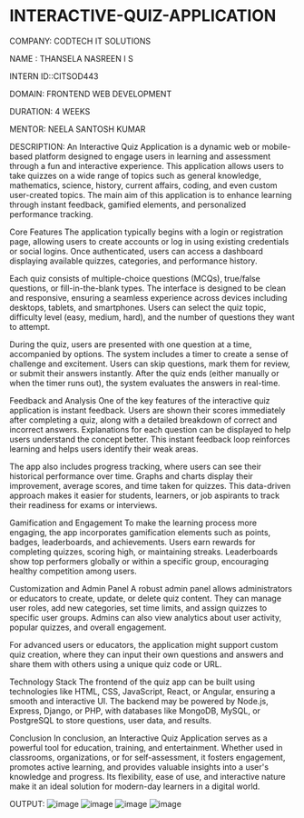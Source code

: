 # INTERACTIVE-QUIZ-APPLICATION
COMPANY: CODTECH IT SOLUTIONS

NAME : THANSELA NASREEN I S

INTERN ID::CITSOD443

DOMAIN: FRONTEND WEB DEVELOPMENT

DURATION: 4 WEEKS

MENTOR: NEELA SANTOSH KUMAR

DESCRIPTION: An Interactive Quiz Application is a dynamic web or mobile-based platform designed to engage users in learning and assessment through a fun and interactive experience. This application allows users to take quizzes on a wide range of topics such as general knowledge, mathematics, science, history, current affairs, coding, and even custom user-created topics. The main aim of this application is to enhance learning through instant feedback, gamified elements, and personalized performance tracking.

Core Features The application typically begins with a login or registration page, allowing users to create accounts or log in using existing credentials or social logins. Once authenticated, users can access a dashboard displaying available quizzes, categories, and performance history.

Each quiz consists of multiple-choice questions (MCQs), true/false questions, or fill-in-the-blank types. The interface is designed to be clean and responsive, ensuring a seamless experience across devices including desktops, tablets, and smartphones. Users can select the quiz topic, difficulty level (easy, medium, hard), and the number of questions they want to attempt.

During the quiz, users are presented with one question at a time, accompanied by options. The system includes a timer to create a sense of challenge and excitement. Users can skip questions, mark them for review, or submit their answers instantly. After the quiz ends (either manually or when the timer runs out), the system evaluates the answers in real-time.

Feedback and Analysis One of the key features of the interactive quiz application is instant feedback. Users are shown their scores immediately after completing a quiz, along with a detailed breakdown of correct and incorrect answers. Explanations for each question can be displayed to help users understand the concept better. This instant feedback loop reinforces learning and helps users identify their weak areas.

The app also includes progress tracking, where users can see their historical performance over time. Graphs and charts display their improvement, average scores, and time taken for quizzes. This data-driven approach makes it easier for students, learners, or job aspirants to track their readiness for exams or interviews.

Gamification and Engagement To make the learning process more engaging, the app incorporates gamification elements such as points, badges, leaderboards, and achievements. Users earn rewards for completing quizzes, scoring high, or maintaining streaks. Leaderboards show top performers globally or within a specific group, encouraging healthy competition among users.

Customization and Admin Panel A robust admin panel allows administrators or educators to create, update, or delete quiz content. They can manage user roles, add new categories, set time limits, and assign quizzes to specific user groups. Admins can also view analytics about user activity, popular quizzes, and overall engagement.

For advanced users or educators, the application might support custom quiz creation, where they can input their own questions and answers and share them with others using a unique quiz code or URL.

Technology Stack The frontend of the quiz app can be built using technologies like HTML, CSS, JavaScript, React, or Angular, ensuring a smooth and interactive UI. The backend may be powered by Node.js, Express, Django, or PHP, with databases like MongoDB, MySQL, or PostgreSQL to store questions, user data, and results.

Conclusion In conclusion, an Interactive Quiz Application serves as a powerful tool for education, training, and entertainment. Whether used in classrooms, organizations, or for self-assessment, it fosters engagement, promotes active learning, and provides valuable insights into a user's knowledge and progress. Its flexibility, ease of use, and interactive nature make it an ideal solution for modern-day learners in a digital world.

OUTPUT: 
![image](https://github.com/user-attachments/assets/dda3c885-a1cf-41a2-9f6e-b01b3368c5a4)
![image](https://github.com/user-attachments/assets/6692d692-6da0-473c-a0c6-30910ca802d4)
![image](https://github.com/user-attachments/assets/21467b82-408f-4285-9a20-05fee26b5fb2)
![image](https://github.com/user-attachments/assets/647a6b4c-8c2e-4df7-bb01-fea01a72f3cc)
